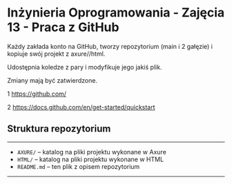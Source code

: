 # Inżynieria Oprogramowania - Zajęcia 13 - Praca z GitHub
Każdy zakłada konto na GitHub, tworzy repozytorium (main i 2 gałęzie) i kopiuje swój projekt z axure//html.

Udostępnia koledze z pary i modyfikuje jego jakiś plik.

Zmiany mają być zatwierdzone.

1
https://github.com/

2
https://docs.github.com/en/get-started/quickstart

## Struktura repozytorium
---

- `AXURE/` – katalog na pliki projektu wykonane w Axure
- `HTML/` – katalog na pliki projektu wykonane w HTML
- `README.md` – ten plik z opisem repozytorium

---
